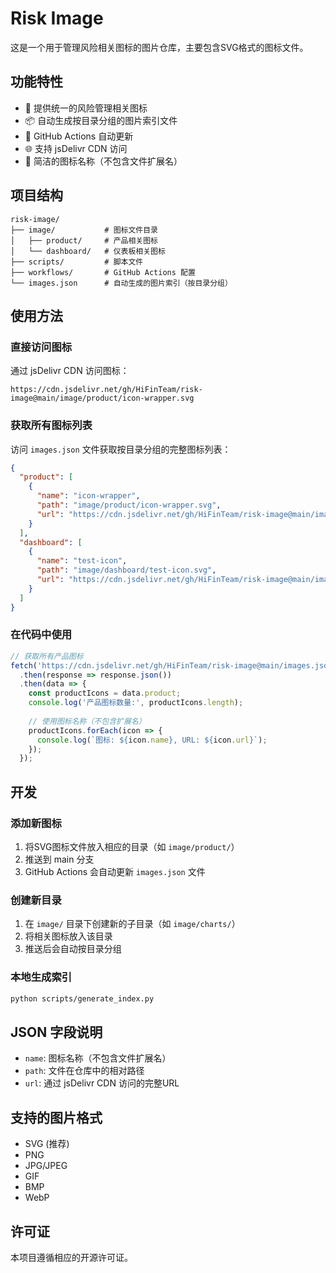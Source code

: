 # Risk Image

这是一个用于管理风险相关图标的图片仓库，主要包含SVG格式的图标文件。

## 功能特性

- 🎨 提供统一的风险管理相关图标
- 📦 自动生成按目录分组的图片索引文件
- 🔄 GitHub Actions 自动更新
- 🌐 支持 jsDelivr CDN 访问
- 📝 简洁的图标名称（不包含文件扩展名）

## 项目结构

```
risk-image/
├── image/           # 图标文件目录
│   ├── product/     # 产品相关图标
│   └── dashboard/   # 仪表板相关图标
├── scripts/         # 脚本文件
├── workflows/       # GitHub Actions 配置
└── images.json      # 自动生成的图片索引（按目录分组）
```

## 使用方法

### 直接访问图标

通过 jsDelivr CDN 访问图标：

```
https://cdn.jsdelivr.net/gh/HiFinTeam/risk-image@main/image/product/icon-wrapper.svg
```

### 获取所有图标列表

访问 `images.json` 文件获取按目录分组的完整图标列表：

```json
{
  "product": [
    {
      "name": "icon-wrapper",
      "path": "image/product/icon-wrapper.svg",
      "url": "https://cdn.jsdelivr.net/gh/HiFinTeam/risk-image@main/image/product/icon-wrapper.svg"
    }
  ],
  "dashboard": [
    {
      "name": "test-icon",
      "path": "image/dashboard/test-icon.svg",
      "url": "https://cdn.jsdelivr.net/gh/HiFinTeam/risk-image@main/image/dashboard/test-icon.svg"
    }
  ]
}
```

### 在代码中使用

```javascript
// 获取所有产品图标
fetch('https://cdn.jsdelivr.net/gh/HiFinTeam/risk-image@main/images.json')
  .then(response => response.json())
  .then(data => {
    const productIcons = data.product;
    console.log('产品图标数量:', productIcons.length);
    
    // 使用图标名称（不包含扩展名）
    productIcons.forEach(icon => {
      console.log(`图标: ${icon.name}, URL: ${icon.url}`);
    });
  });
```

## 开发

### 添加新图标

1. 将SVG图标文件放入相应的目录（如 `image/product/`）
2. 推送到 main 分支
3. GitHub Actions 会自动更新 `images.json` 文件

### 创建新目录

1. 在 `image/` 目录下创建新的子目录（如 `image/charts/`）
2. 将相关图标放入该目录
3. 推送后会自动按目录分组

### 本地生成索引

```bash
python scripts/generate_index.py
```

## JSON 字段说明

- `name`: 图标名称（不包含文件扩展名）
- `path`: 文件在仓库中的相对路径
- `url`: 通过 jsDelivr CDN 访问的完整URL

## 支持的图片格式

- SVG (推荐)
- PNG
- JPG/JPEG
- GIF
- BMP
- WebP

## 许可证

本项目遵循相应的开源许可证。
